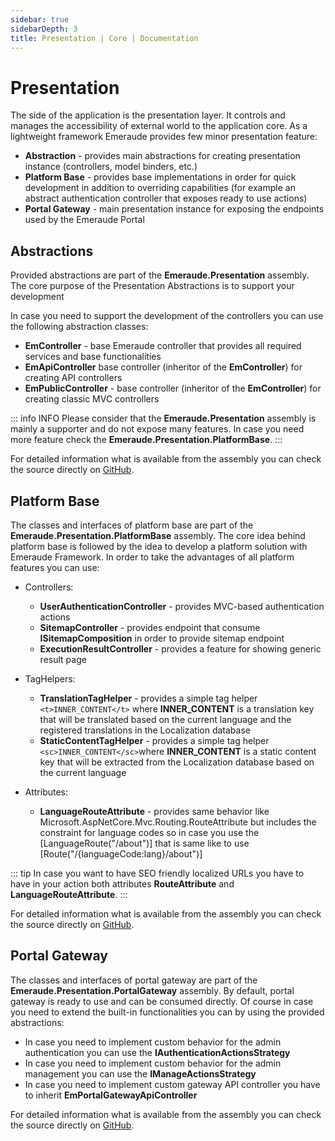 ```yaml
---
sidebar: true
sidebarDepth: 3
title: Presentation | Core | Documentation
---
```

# Presentation

The side of the application is the presentation layer. It controls and manages the accessibility of
external world to the application core. As a lightweight framework Emeraude provides few minor presentation feature:

- **Abstraction** - provides main abstractions for creating presentation instance (controllers, model binders, etc.) 
- **Platform Base** - provides base implementations in order for quick development in addition to overriding capabilities
(for example an abstract authentication controller that exposes ready to use actions)
- **Portal Gateway** - main presentation instance for exposing the endpoints used by the Emeraude Portal

## Abstractions
Provided abstractions are part of the **Emeraude.Presentation** assembly.
The core purpose of the Presentation Abstractions is to support your development

In case you need to support the development of the controllers you can use the following abstraction classes:
- **EmController** - base Emeraude controller that provides all required services and base functionalities
- **EmApiController** base controller (inheritor of the **EmController**) for creating API controllers
- **EmPublicController** - base controller (inheritor of the **EmController**) for creating classic MVC controllers

::: info INFO
Please consider that the **Emeraude.Presentation** assembly is mainly a supporter and do not expose many features. In
case you need more feature check the **Emeraude.Presentation.PlatformBase**.
:::

For detailed information what is available from the assembly you can check the source directly on
[GitHub](https://github.com/emeraudeframework/emeraude/tree/master/src/Emeraude.Presentation).

## Platform Base
The classes and interfaces of platform base are part of the **Emeraude.Presentation.PlatformBase** assembly.
The core idea behind platform base is followed by the idea to develop a platform solution with Emeraude Framework.
In order to take the advantages of all platform features you can use:

- Controllers:
  - **UserAuthenticationController** - provides MVC-based authentication actions 
  - **SitemapController** - provides endpoint that consume **ISitemapComposition** in order to provide sitemap endpoint
  - **ExecutionResultController** - provides a feature for showing generic result page

- TagHelpers:
  - **TranslationTagHelper** - provides a simple tag helper ``<t>INNER_CONTENT</t>`` where **INNER_CONTENT** is a translation 
key that will be translated based on the current language and the registered translations in the Localization database
  - **StaticContentTagHelper** - provides a simple tag helper ``<sc>INNER_CONTENT</sc>``where **INNER_CONTENT** is a static 
content key that will be extracted from the Localization database based on the current language

- Attributes:
  - **LanguageRouteAttribute** - provides same behavior like Microsoft.AspNetCore.Mvc.Routing.RouteAttribute but includes 
the constraint for language codes so in case you use the [LanguageRoute("/about")] that is same like to use
[Route("/{languageCode:lang}/about")]

::: tip
In case you want to have SEO friendly localized URLs you have to have in your action both attributes **RouteAttribute**
and **LanguageRouteAttribute**.
:::

For detailed information what is available from the assembly you can check the source directly on
[GitHub](https://github.com/emeraudeframework/emeraude/tree/master/src/Emeraude.Presentation.PlatformBase).

## Portal Gateway
The classes and interfaces of portal gateway are part of the **Emeraude.Presentation.PortalGateway** assembly.
By default, portal gateway is ready to use and can be consumed directly. Of course in case you need to extend the built-in
functionalities you can by using the provided abstractions:

- In case you need to implement custom behavior for the admin authentication you can use the **IAuthenticationActionsStrategy**
- In case you need to implement custom behavior for the admin management you can use the **IManageActionsStrategy**
- In case you need to implement custom gateway API controller you have to inherit **EmPortalGatewayApiController**

For detailed information what is available from the assembly you can check the source directly on 
[GitHub](https://github.com/emeraudeframework/emeraude/tree/master/src/Emeraude.Presentation.PortalGateway).
